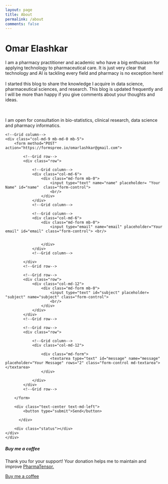 ```yaml
---
layout: page
title: About
permalink: /about
comments: false
---
```


# Omar Elashkar

<div class="row justify-content-between">
<div class="col-md-8 pr-5">

I am a pharmacy practitioner and academic who have a big enthusiasm for applying technology to pharmaceutical care. It is just very clear that technology and AI is tackling every field and pharmacy is no exception here!
<br/>
<br/>
I started this blog to share the knowledge I acquire in data science, pharmaceutical sciences, and research. This blog is updated frequently and I will be more than happy if you give comments about your thoughts and ideas.

<br/>
<br/>
I am open for consultation in bio-statistics,  clinical research, data science and pharmacy informatics.

<br/>

<div class="row">

    <!--Grid column-->
    <div class="col-md-9 mb-md-0 mb-5">
        <form method="POST" action="https://formspree.io/omarlashkar@gmail.com">

            <!--Grid row-->
            <div class="row">

                <!--Grid column-->
                <div class="col-md-6">
                    <div class="md-form mb-0">
                        <input type="text" name="name" placeholder= "Your Name" id="name"  class="form-control">
                        <br/>
                    </div>
                </div>
                <!--Grid column-->

                <!--Grid column-->
                <div class="col-md-6">
                    <div class="md-form mb-0">
                        <input type="email" name="email" placeholder="Your email" id="email" class="form-control"> <br/>


                    </div>
                </div>
                <!--Grid column-->

            </div>
            <!--Grid row-->

            <!--Grid row-->
            <div class="row">
                <div class="col-md-12">
                    <div class="md-form mb-0">
                        <input type="text" id="subject" placeholder= "subject" name="subject" class="form-control">
                        <br/>
                    </div>
                </div>
            </div>
            <!--Grid row-->

            <!--Grid row-->
            <div class="row">

                <!--Grid column-->
                <div class="col-md-12">

                    <div class="md-form">
                        <textarea type="text" id="message" name="message" placeholder="Your Message" rows="2" class="form-control md-textarea"></textarea>
                    </div>

                </div>
            </div>
            <!--Grid row-->

        </form>

        <div class="text-center text-md-left">
            <button type="submit">Send</button>

          </div>

        <div class="status"></div>
    </div>
    </div>



</div>










<div class="col-md-4">

<div class="sticky-top sticky-top-80">
<h5>Buy me a coffee</h5>



<p>Thank you for your support! Your donation helps me to maintain and improve <a target="_blank" href="omarelashkar.github.io/pharmatensor">PharmaTensor. </a> </p>

<a target="_blank" href="https://www.paypal.com/cgi-bin/webscr?cmd=_s-xclick&hosted_button_id=HR7GQ9BVSK2KS&source=url" class="btn btn-danger">Buy me a coffee</a>
</div>
</div>
